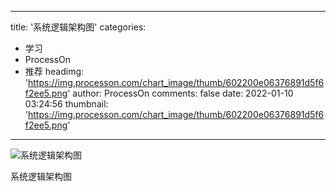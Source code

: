
---
title: '系统逻辑架构图'
categories: 
 - 学习
 - ProcessOn
 - 推荐
headimg: 'https://img.processon.com/chart_image/thumb/602200e06376891d5f6f2ee5.png'
author: ProcessOn
comments: false
date: 2022-01-10 03:24:56
thumbnail: 'https://img.processon.com/chart_image/thumb/602200e06376891d5f6f2ee5.png'
---

<div>   
<img class="thumb" alt="系统逻辑架构图" src="https://img.processon.com/chart_image/thumb/602200e06376891d5f6f2ee5.png" referrerpolicy="no-referrer">
<p>系统逻辑架构图</p>  
</div>
            